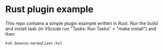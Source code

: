 # Rust plugin example

This repo contains a simple plugin example written in Rust. Run the build and install task (in VScode run "Tasks: Run Tasks" > "make install") and then

```
hsh bounce-normalizer.hsl
```